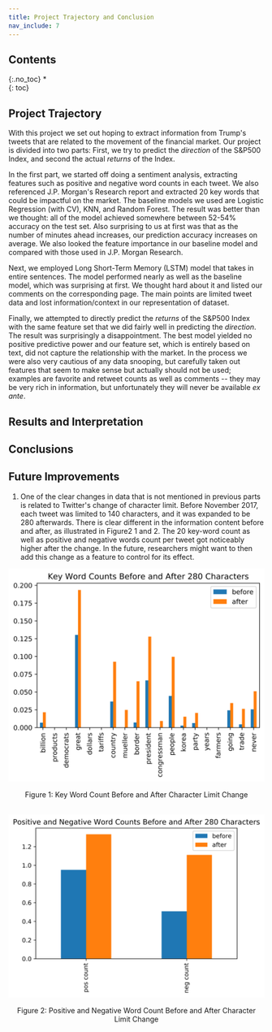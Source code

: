 ```yaml
---
title: Project Trajectory and Conclusion
nav_include: 7
---
```


## Contents
{:.no_toc}
*  
{: toc}

## Project Trajectory 

With this project we set out hoping to extract information from Trump's tweets that are related to the movement of the financial market. Our project is divided into two parts: First, we try to predict the *direction* of the S&P500 Index, and second the actual *returns* of the Index.

In the first part, we started off doing a sentiment analysis, extracting features such as positive and negative word counts in each tweet. We also referenced J.P. Morgan's Research report and extracted 20 key words that could be impactful on the market. The baseline models we used are Logistic Regression (with CV), KNN, and Random Forest. The result was better than we thought: all of the model achieved somewhere between 52-54% accuracy on the test set. Also surprising to us at first was that as the number of minutes ahead increases, our prediction accuracy increases on average. We also looked the feature importance in our baseline model and compared with those used in J.P. Morgan Research.

Next, we employed Long Short-Term Memory (LSTM) model that takes in entire sentences. The model performed nearly as well as the baseline model, which was surprising at first. We thought hard about it and listed our comments on the corresponding page. The main points are limited tweet data and lost information/context in our representation of dataset.

Finally, we attempted to directly predict the *returns* of the S&P500 Index with the same feature set that we did fairly well in predicting the *direction*. The result was surprisingly a disappointment. The best model yielded no positive predictive power and our feature set, which is entirely based on text, did not capture the relationship with the market. In the process we were also very cautious of any data snooping, but carefully taken out features that seem to make sense but actually should not be used; examples are favorite and retweet counts as well as comments -- they may be very rich in information, but unfortunately they will never be available *ex ante*.


## Results and Interpretation


## Conclusions


## Future Improvements

1. One of the clear changes in data that is not mentioned in previous parts is related to Twitter's change of character limit. Before November 2017, each tweet was limited to 140 characters, and it was expanded to be 280 afterwards. There is clear different in the information content before and after, as illustrated in Figure2 1 and 2. The 20 key-word count as well as positive and negative words count per tweet got noticeably higher after the change. In the future, researchers might want to then add this change as a feature to control for its effect.

<p align="center">
<img src="pic/conclusion/key_word.png" width="700"/> </p>
<center>Figure 1: Key Word Count Before and After Character Limit Change</center>
<br>

<p align="center">
<img src="pic/conclusion/pos_neg.png" width="700"/> </p>
<center>Figure 2: Positive and Negative Word Count Before and After Character Limit Change</center>
<br>